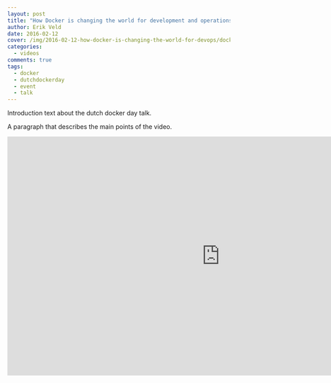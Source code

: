 ```yaml
---
layout: post
title: "How Docker is changing the world for development and operations"
author: Erik Veld
date: 2016-02-12
cover: /img/2016-02-12-how-docker-is-changing-the-world-for-devops/docker-video.png
categories:
  - videos
comments: true
tags:
  - docker
  - dutchdockerday
  - event
  - talk
---
```

Introduction text about the dutch docker day talk.

A paragraph that describes the main points of the video.

<iframe
  width="960"
  height="540"
  src="http://www.youtube.com/embed/-VSneCPGd-A"
  frameborder="0"
  allowfullscreen>
</iframe>
